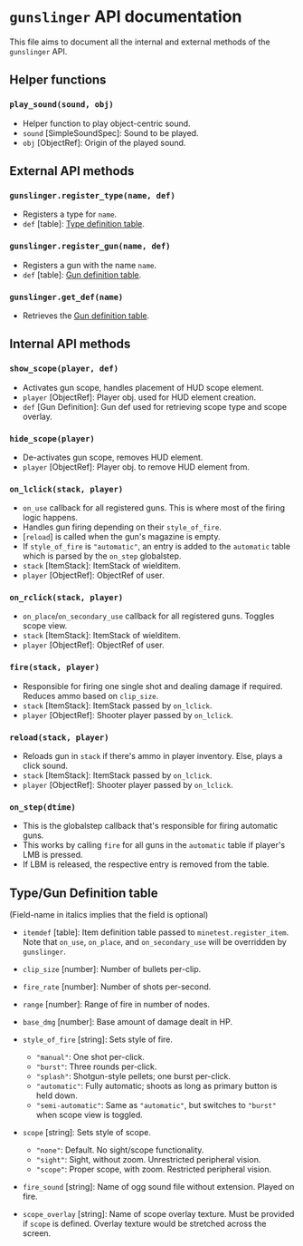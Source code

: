 # `gunslinger` API documentation

This file aims to document all the internal and external methods of the `gunslinger` API.

## Helper functions

### `play_sound(sound, obj)`

- Helper function to play object-centric sound.
- `sound` [SimpleSoundSpec]: Sound to be played.
- `obj` [ObjectRef]: Origin of the played sound.

## External API methods

### `gunslinger.register_type(name, def)`

- Registers a type for `name`.
- `def` [table]: [Type definition table](###Type/Gun-definition-table).

### `gunslinger.register_gun(name, def)`

- Registers a gun with the name `name`.
- `def` [table]: [Gun definition table](###Type/Gun-definition-table).

### `gunslinger.get_def(name)`

- Retrieves the [Gun definition table](###Type/Gun-definition-table).

## Internal API methods

### `show_scope(player, def)`

- Activates gun scope, handles placement of HUD scope element.
- `player` [ObjectRef]: Player obj. used for HUD element creation.
- `def` [Gun Definition]: Gun def used for retrieving scope type and scope overlay.

### `hide_scope(player)`

- De-activates gun scope, removes HUD element.
- `player` [ObjectRef]: Player obj. to remove HUD element from.

### `on_lclick(stack, player)`

- `on_use` callback for all registered guns. This is where most of the firing logic happens.
- Handles gun firing depending on their `style_of_fire`.
- [`reload`] is called when the gun's magazine is empty.
- If `style_of_fire` is `"automatic"`, an entry is added to the `automatic` table which is parsed by the `on_step` globalstep.
- `stack` [ItemStack]: ItemStack of wielditem.
- `player` [ObjectRef]: ObjectRef of user.

### `on_rclick(stack, player)`

- `on_place`/`on_secondary_use` callback for all registered guns. Toggles scope view.
- `stack` [ItemStack]: ItemStack of wielditem.
- `player` [ObjectRef]: ObjectRef of user.

### `fire(stack, player)`

- Responsible for firing one single shot and dealing damage if required. Reduces ammo based on `clip_size`.
- `stack` [ItemStack]: ItemStack passed by `on_lclick`.
- `player` [ObjectRef]: Shooter player passed by `on_lclick`.

### `reload(stack, player)`

- Reloads gun in `stack` if there's ammo in player inventory. Else, plays a click sound.
- `stack` [ItemStack]: ItemStack passed by `on_lclick`.
- `player` [ObjectRef]: Shooter player passed by `on_lclick`.

### `on_step(dtime)`

- This is the globalstep callback that's responsible for firing automatic guns.
- This works by calling `fire` for all guns in the `automatic` table if player's LMB is pressed.
- If LBM is released, the respective entry is removed from the table.

## Type/Gun Definition table

(Field-name in italics implies that the field is optional)

- `itemdef` [table]: Item definition table passed to `minetest.register_item`. Note that `on_use`, `on_place`, and `on_secondary_use` will be overridden by `gunslinger`.
- `clip_size` [number]: Number of bullets per-clip.
- `fire_rate` [number]: Number of shots per-second.
- `range` [number]: Range of fire in number of nodes.
- `base_dmg` [number]: Base amount of damage dealt in HP.
- `style_of_fire` [string]: Sets style of fire.
  - `"manual"`: One shot per-click.
  - `"burst"`: Three rounds per-click.
  - `"splash"`: Shotgun-style pellets; one burst per-click.
  - `"automatic"`: Fully automatic; shoots as long as primary button is held down.
  - `"semi-automatic"`: Same as `"automatic"`, but switches to `"burst"` when scope view is toggled.

- `scope` [string]: Sets style of scope.
  - `"none"`: Default. No sight/scope functionality.
  - `"sight"`: Sight, without zoom. Unrestricted peripheral vision.
  - `"scope"`: Proper scope, with zoom. Restricted peripheral vision.

- `fire_sound` [string]: Name of ogg sound file without extension. Played on fire.
- `scope_overlay` [string]: Name of scope overlay texture. Must be provided if `scope` is defined. Overlay texture would be stretched across the screen.
